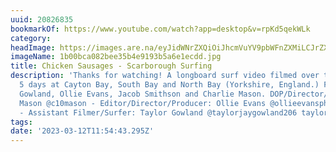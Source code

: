 ```yaml
---
uuid: 20826835
bookmarkOf: https://www.youtube.com/watch?app=desktop&v=rpKd5qekWLk
category: 
headImage: https://images.are.na/eyJidWNrZXQiOiJhcmVuYV9pbWFnZXMiLCJrZXkiOiIyMDgyNjgzNS9vcmlnaW5hbF8xYjAwYmNhMDgyYmVlMzViNGU5MTkzYjVhNmUxZWNkZC5qcGciLCJlZGl0cyI6eyJyZXNpemUiOnsid2lkdGgiOjEyMDAsImhlaWdodCI6MTIwMCwiZml0IjoiaW5zaWRlIiwid2l0aG91dEVubGFyZ2VtZW50Ijp0cnVlfSwid2VicCI6eyJxdWFsaXR5Ijo5MH0sImpwZWciOnsicXVhbGl0eSI6OTB9LCJyb3RhdGUiOm51bGx9fQ==?bc=0
imageName: 1b00bca082bee35b4e9193b5a6e1ecdd.jpg
title: Chicken Sausages - Scarborough Surfing
description: 'Thanks for watching! A longboard surf video filmed over the course of
  5 days at Cayton Bay, South Bay and North Bay (Yorkshire, England.) Featuring Taylor
  Gowland, Ollie Evans, Jacob Smithson and Charlie Mason. DOP/Director/Producer: Charlie
  Mason @c10mason - Editor/Director/Producer: Ollie Evans @ollieevansphoto/www.eptas.co.uk
  - Assistant Filmer/Surfer: Taylor Gowland @taylorjaygowland206 taylorjaygowland.co.uk'
tags: 
date: '2023-03-12T11:54:43.295Z'
---
```


